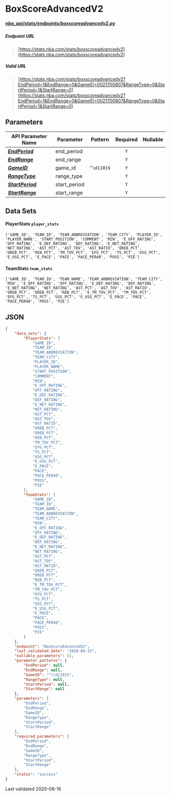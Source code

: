 # BoxScoreAdvancedV2
##### [nba_api/stats/endpoints/boxscoreadvancedv2.py](https://github.com/swar/nba_api/blob/master/nba_api/stats/endpoints/boxscoreadvancedv2.py)

##### Endpoint URL
>[https://stats.nba.com/stats/boxscoreadvancedv2](https://stats.nba.com/stats/boxscoreadvancedv2)

##### Valid URL
>[https://stats.nba.com/stats/boxscoreadvancedv2?EndPeriod=1&EndRange=0&GameID=0021700807&RangeType=0&StartPeriod=1&StartRange=0](https://stats.nba.com/stats/boxscoreadvancedv2?EndPeriod=1&EndRange=0&GameID=0021700807&RangeType=0&StartPeriod=1&StartRange=0)

## Parameters
API Parameter Name | Parameter | Pattern | Required | Nullable
------------ | ------------ | :-----------: | :---: | :---:
[_**EndPeriod**_](https://hoopR.sportsdataverse.org/docs/NBA/parameters#EndPeriod) | end_period |  | `Y` |  | 
[_**EndRange**_](https://hoopR.sportsdataverse.org/docs/NBA/parameters#EndRange) | end_range |  | `Y` |  | 
[_**GameID**_](https://hoopR.sportsdataverse.org/docs/NBA/parameters#GameID) | game_id | `^\d{10}$` | `Y` |  | 
[_**RangeType**_](https://hoopR.sportsdataverse.org/docs/NBA/parameters#RangeType) | range_type |  | `Y` |  | 
[_**StartPeriod**_](https://hoopR.sportsdataverse.org/docs/NBA/parameters#StartPeriod) | start_period |  | `Y` |  | 
[_**StartRange**_](https://hoopR.sportsdataverse.org/docs/NBA/parameters#StartRange) | start_range |  | `Y` |  | 

## Data Sets
#### PlayerStats `player_stats`
```text
['GAME_ID', 'TEAM_ID', 'TEAM_ABBREVIATION', 'TEAM_CITY', 'PLAYER_ID', 'PLAYER_NAME', 'START_POSITION', 'COMMENT', 'MIN', 'E_OFF_RATING', 'OFF_RATING', 'E_DEF_RATING', 'DEF_RATING', 'E_NET_RATING', 'NET_RATING', 'AST_PCT', 'AST_TOV', 'AST_RATIO', 'OREB_PCT', 'DREB_PCT', 'REB_PCT', 'TM_TOV_PCT', 'EFG_PCT', 'TS_PCT', 'USG_PCT', 'E_USG_PCT', 'E_PACE', 'PACE', 'PACE_PER40', 'POSS', 'PIE']
```

#### TeamStats `team_stats`
```text
['GAME_ID', 'TEAM_ID', 'TEAM_NAME', 'TEAM_ABBREVIATION', 'TEAM_CITY', 'MIN', 'E_OFF_RATING', 'OFF_RATING', 'E_DEF_RATING', 'DEF_RATING', 'E_NET_RATING', 'NET_RATING', 'AST_PCT', 'AST_TOV', 'AST_RATIO', 'OREB_PCT', 'DREB_PCT', 'REB_PCT', 'E_TM_TOV_PCT', 'TM_TOV_PCT', 'EFG_PCT', 'TS_PCT', 'USG_PCT', 'E_USG_PCT', 'E_PACE', 'PACE', 'PACE_PER40', 'POSS', 'PIE']
```


## JSON
```json
{
    "data_sets": {
        "PlayerStats": [
            "GAME_ID",
            "TEAM_ID",
            "TEAM_ABBREVIATION",
            "TEAM_CITY",
            "PLAYER_ID",
            "PLAYER_NAME",
            "START_POSITION",
            "COMMENT",
            "MIN",
            "E_OFF_RATING",
            "OFF_RATING",
            "E_DEF_RATING",
            "DEF_RATING",
            "E_NET_RATING",
            "NET_RATING",
            "AST_PCT",
            "AST_TOV",
            "AST_RATIO",
            "OREB_PCT",
            "DREB_PCT",
            "REB_PCT",
            "TM_TOV_PCT",
            "EFG_PCT",
            "TS_PCT",
            "USG_PCT",
            "E_USG_PCT",
            "E_PACE",
            "PACE",
            "PACE_PER40",
            "POSS",
            "PIE"
        ],
        "TeamStats": [
            "GAME_ID",
            "TEAM_ID",
            "TEAM_NAME",
            "TEAM_ABBREVIATION",
            "TEAM_CITY",
            "MIN",
            "E_OFF_RATING",
            "OFF_RATING",
            "E_DEF_RATING",
            "DEF_RATING",
            "E_NET_RATING",
            "NET_RATING",
            "AST_PCT",
            "AST_TOV",
            "AST_RATIO",
            "OREB_PCT",
            "DREB_PCT",
            "REB_PCT",
            "E_TM_TOV_PCT",
            "TM_TOV_PCT",
            "EFG_PCT",
            "TS_PCT",
            "USG_PCT",
            "E_USG_PCT",
            "E_PACE",
            "PACE",
            "PACE_PER40",
            "POSS",
            "PIE"
        ]
    },
    "endpoint": "BoxScoreAdvancedV2",
    "last_validated_date": "2020-08-15",
    "nullable_parameters": [],
    "parameter_patterns": {
        "EndPeriod": null,
        "EndRange": null,
        "GameID": "^\\d{10}$",
        "RangeType": null,
        "StartPeriod": null,
        "StartRange": null
    },
    "parameters": [
        "EndPeriod",
        "EndRange",
        "GameID",
        "RangeType",
        "StartPeriod",
        "StartRange"
    ],
    "required_parameters": [
        "EndPeriod",
        "EndRange",
        "GameID",
        "RangeType",
        "StartPeriod",
        "StartRange"
    ],
    "status": "success"
}
```

Last validated 2020-08-16
